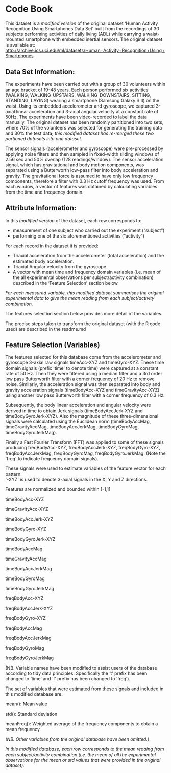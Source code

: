 # Code Book
This dataset is a *modified version* of the original dataset ‘Human Activity Recognition Using Smartphones Data Set’ built from the recordings of 30 subjects performing activities of daily living (ADL) while carrying a waist-mounted smartphone with embedded inertial sensors. The original dataset is available at:
http://archive.ics.uci.edu/ml/datasets/Human+Activity+Recognition+Using+Smartphones
## Data Set Information:
The experiments have been carried out with a group of 30 volunteers within an age bracket of 19-48 years. Each person performed six activities (WALKING, WALKING_UPSTAIRS, WALKING_DOWNSTAIRS, SITTING, STANDING, LAYING) wearing a smartphone (Samsung Galaxy S II) on the waist. Using its embedded accelerometer and gyroscope, we captured 3-axial linear acceleration and 3-axial angular velocity at a constant rate of 50Hz. The experiments have been video-recorded to label the data manually. The original dataset has been randomly partitioned into two sets, where 70% of the volunteers was selected for generating the training data and 30% the test data; *this modified dataset has re-merged these two portioned datasets into one dataset.*

The sensor signals (accelerometer and gyroscope) were pre-processed by applying noise filters and then sampled in fixed-width sliding windows of 2.56 sec and 50% overlap (128 readings/window). The sensor acceleration signal, which has gravitational and body motion components, was separated using a Butterworth low-pass filter into body acceleration and gravity. The gravitational force is assumed to have only low frequency components, therefore a filter with 0.3 Hz cutoff frequency was used. From each window, a vector of features was obtained by calculating variables from the time and frequency domain.
## Attribute Information:
In this *modified version* of the dataset, each row corresponds to: 
- measurement of one subject who carried out the experiment (“subject”) 
- performing one of the six aforementioned activities (“activity”)

For each record in the dataset it is provided:
- Triaxial acceleration from the accelerometer (total acceleration) and the estimated body acceleration.
- Triaxial Angular velocity from the gyroscope.
- A vector with mean time and frequency domain variables (i.e. mean of the all experimental observations per subject/activity combination) described in the ‘Feature Selection’ section below.

*For each measured variable, this modified dataset summarises the original experimental data to give the mean reading from each subject/activity combination.*

The features selection section below provides more detail of the variables.

The precise steps taken to transform the original dataset (with the R code used) are described in the readme.md  
## Feature Selection (Variables)
The features selected for this database come from the accelerometer and gyroscope 3-axial raw signals timeAcc-XYZ and timeGyro-XYZ. These time domain signals (prefix 'time' to denote time) were captured at a constant rate of 50 Hz. Then they were filtered using a median filter and a 3rd order low pass Butterworth filter with a corner frequency of 20 Hz to remove noise. Similarly, the acceleration signal was then separated into body and gravity acceleration signals (timeBodyAcc-XYZ and timeGravityAcc-XYZ) using another low pass Butterworth filter with a corner frequency of 0.3 Hz. 

Subsequently, the body linear acceleration and angular velocity were derived in time to obtain Jerk signals (timeBodyAccJerk-XYZ and timeBodyGyroJerk-XYZ). Also the magnitude of these three-dimensional signals were calculated using the Euclidean norm (timeBodyAccMag, timeGravityAccMag, timeBodyAccJerkMag, timeBodyGyroMag, timeBodyGyroJerkMag). 

Finally a Fast Fourier Transform (FFT) was applied to some of these signals producing freqBodyAcc-XYZ, freqBodyAccJerk-XYZ, freqBodyGyro-XYZ, freqBodyAccJerkMag, freqBodyGyroMag, freqBodyGyroJerkMag. (Note the 'freq' to indicate frequency domain signals). 

These signals were used to estimate variables of the feature vector for each pattern:  
'-XYZ' is used to denote 3-axial signals in the X, Y and Z directions.

Features are normalized and bounded within [-1,1]

timeBodyAcc-XYZ

timeGravityAcc-XYZ

timeBodyAccJerk-XYZ

timeBodyGyro-XYZ

timeBodyGyroJerk-XYZ

timeBodyAccMag

timeGravityAccMag

timeBodyAccJerkMag

timeBodyGyroMag

timeBodyGyroJerkMag

freqBodyAcc-XYZ

freqBodyAccJerk-XYZ

freqBodyGyro-XYZ

freqBodyAccMag

freqBodyAccJerkMag

freqBodyGyroMag

freqBodyGyroJerkMag

(NB. Variable names have been modified to assist users of the database according to tidy data principles. Specifically the ‘t’ prefix has been changed to ‘time’ and ‘f’ prefix has been changed to ‘freq’).

The set of variables that were estimated from these signals and included in this modified database are: 

mean(): Mean value

std(): Standard deviation

meanFreq(): Weighted average of the frequency components to obtain a mean frequency

*(NB. Other variables from the original database have been omitted.)*

*In this modified database, each row corresponds to the mean reading from each subject/activity combination (i.e. the mean of all the experimental observations for the mean or std values that were provided in the original dataset).*
